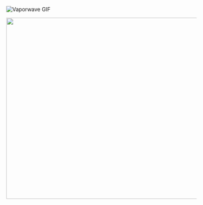 ![Vaporwave GIF](https://media.giphy.com/media/Oy4nobvUxIonu/giphy.gif)

<img src="https://media.giphy.com/media/Oy4nobvUxIonu/giphy.gif" width="700" height="481" />




